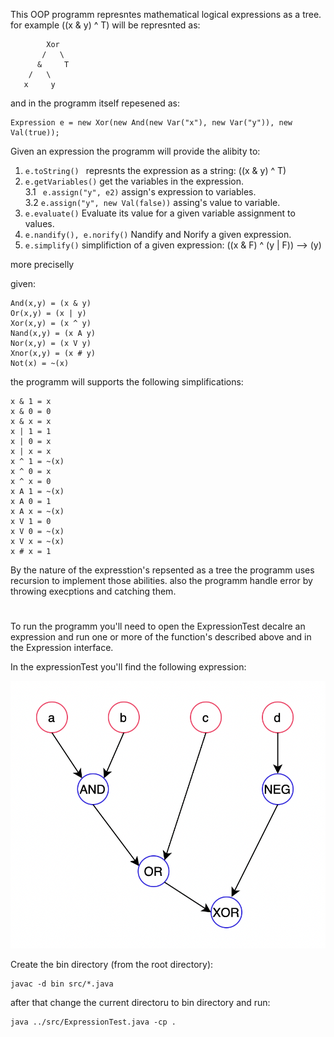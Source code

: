 This OOP programm represntes mathematical logical expressions as a tree.
for example ((x & y) ^ T) will be represnted as:

```
        Xor
       /   \
      &     T
    /   \
   x     y
```

and in the programm itself repesened as:

```
Expression e = new Xor(new And(new Var("x"), new Var("y")), new Val(true));
```

Given an expression the programm will provide the alibity to:

1. ```e.toString() ```
    represnts the expression as a string: ((x & y) ^ T) 
2. ```e.getVariables()```
    get the variables in the expression.  
3.1 ``` e.assign("y", e2)```
    assign's expression to variables.  
3.2 ```e.assign("y", new Val(false))```
    assing's value to variable.
4. ```e.evaluate()```
    Evaluate its value for a given variable assignment to values.
5. ```e.nandify(), e.norify()```
    Nandify and Norify a given expression.
6. ```e.simplify()```
    simplifiction of a given expression: ((x & F) ^ (y | F)) --> (y)

more preciselly

given:
```
And(x,y) = (x & y)
Or(x,y) = (x | y)
Xor(x,y) = (x ^ y)
Nand(x,y) = (x A y)
Nor(x,y) = (x V y)
Xnor(x,y) = (x # y)
Not(x) = ~(x)
```

the programm will supports the following simplifications:

```
x & 1 = x
x & 0 = 0
x & x = x
x | 1 = 1
x | 0 = x
x | x = x
x ^ 1 = ~(x)
x ^ 0 = x
x ^ x = 0
x A 1 = ~(x)
x A 0 = 1
x A x = ~(x)
x V 1 = 0
x V 0 = ~(x)
x V x = ~(x)
x # x = 1
```
By the nature of the expresstion's repsented as a tree the programm uses recursion
to implement those abilities. also the programm handle error by throwing execptions and catching them.

# 

To run the programm you'll need to open the ExpressionTest decalre an expression
and run one or more of the function's described above and in the Expression interface.

In the expressionTest you'll find the following expression:

![](pic.png)

Create the bin directory (from the root directory):
```
javac -d bin src/*.java
```

after that change the current directoru to bin directory and run:
```
java ../src/ExpressionTest.java -cp .
```








